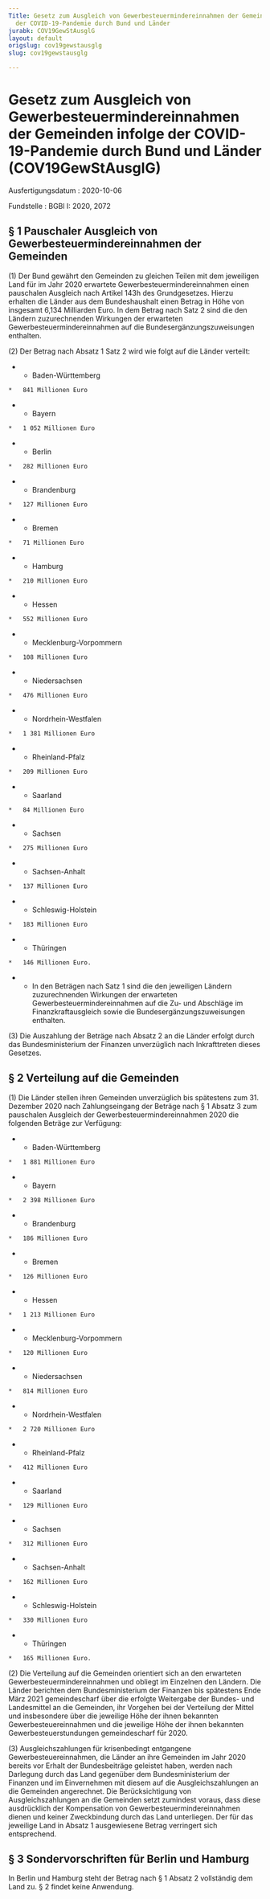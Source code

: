 ```yaml
---
Title: Gesetz zum Ausgleich von Gewerbesteuermindereinnahmen der Gemeinden infolge
  der COVID-19-Pandemie durch Bund und Länder
jurabk: COV19GewStAusglG
layout: default
origslug: cov19gewstausglg
slug: cov19gewstausglg

---
```


# Gesetz zum Ausgleich von Gewerbesteuermindereinnahmen der Gemeinden infolge der COVID-19-Pandemie durch Bund und Länder (COV19GewStAusglG)

Ausfertigungsdatum
:   2020-10-06

Fundstelle
:   BGBl I: 2020, 2072


## § 1 Pauschaler Ausgleich von Gewerbesteuermindereinnahmen der Gemeinden

(1) Der Bund gewährt den Gemeinden zu gleichen Teilen mit dem
jeweiligen Land für im Jahr 2020 erwartete
Gewerbesteuermindereinnahmen einen pauschalen Ausgleich nach Artikel
143h des Grundgesetzes. Hierzu erhalten die Länder aus dem
Bundeshaushalt einen Betrag in Höhe von insgesamt 6,134 Milliarden
Euro. In dem Betrag nach Satz 2 sind die den Ländern zuzurechnenden
Wirkungen der erwarteten Gewerbesteuermindereinnahmen auf die
Bundesergänzungszuweisungen enthalten.

(2) Der Betrag nach Absatz 1 Satz 2 wird wie folgt auf die Länder
verteilt:

*    *   Baden-Württemberg

    *   841 Millionen Euro


*    *   Bayern

    *   1 052 Millionen Euro


*    *   Berlin

    *   282 Millionen Euro


*    *   Brandenburg

    *   127 Millionen Euro


*    *   Bremen

    *   71 Millionen Euro


*    *   Hamburg

    *   210 Millionen Euro


*    *   Hessen

    *   552 Millionen Euro


*    *   Mecklenburg-Vorpommern

    *   108 Millionen Euro


*    *   Niedersachsen

    *   476 Millionen Euro


*    *   Nordrhein-Westfalen

    *   1 381 Millionen Euro


*    *   Rheinland-Pfalz

    *   209 Millionen Euro


*    *   Saarland

    *   84 Millionen Euro


*    *   Sachsen

    *   275 Millionen Euro


*    *   Sachsen-Anhalt

    *   137 Millionen Euro


*    *   Schleswig-Holstein

    *   183 Millionen Euro


*    *   Thüringen

    *   146 Millionen Euro.


*    *   In den Beträgen nach Satz 1 sind die den jeweiligen Ländern
        zuzurechnenden Wirkungen der erwarteten Gewerbesteuermindereinnahmen
        auf die Zu- und Abschläge im Finanzkraftausgleich sowie die
        Bundesergänzungszuweisungen enthalten.




(3) Die Auszahlung der Beträge nach Absatz 2 an die Länder erfolgt
durch das Bundesministerium der Finanzen unverzüglich nach
Inkrafttreten dieses Gesetzes.


## § 2 Verteilung auf die Gemeinden

(1) Die Länder stellen ihren Gemeinden unverzüglich bis spätestens zum
31\. Dezember 2020 nach Zahlungseingang der Beträge nach § 1 Absatz 3
zum pauschalen Ausgleich der Gewerbesteuermindereinnahmen 2020 die
folgenden Beträge zur Verfügung:

*    *   Baden-Württemberg

    *   1 881 Millionen Euro


*    *   Bayern

    *   2 398 Millionen Euro


*    *   Brandenburg

    *   186 Millionen Euro


*    *   Bremen

    *   126 Millionen Euro


*    *   Hessen

    *   1 213 Millionen Euro


*    *   Mecklenburg-Vorpommern

    *   120 Millionen Euro


*    *   Niedersachsen

    *   814 Millionen Euro


*    *   Nordrhein-Westfalen

    *   2 720 Millionen Euro


*    *   Rheinland-Pfalz

    *   412 Millionen Euro


*    *   Saarland

    *   129 Millionen Euro


*    *   Sachsen

    *   312 Millionen Euro


*    *   Sachsen-Anhalt

    *   162 Millionen Euro


*    *   Schleswig-Holstein

    *   330 Millionen Euro


*    *   Thüringen

    *   165 Millionen Euro.




(2) Die Verteilung auf die Gemeinden orientiert sich an den erwarteten
Gewerbesteuermindereinnahmen und obliegt im Einzelnen den Ländern. Die
Länder berichten dem Bundesministerium der Finanzen bis spätestens
Ende März 2021 gemeindescharf über die erfolgte Weitergabe der Bundes-
und Landesmittel an die Gemeinden, ihr Vorgehen bei der Verteilung der
Mittel und insbesondere über die jeweilige Höhe der ihnen bekannten
Gewerbesteuereinnahmen und die jeweilige Höhe der ihnen bekannten
Gewerbesteuerstundungen gemeindescharf für 2020.

(3) Ausgleichszahlungen für krisenbedingt entgangene
Gewerbesteuereinnahmen, die Länder an ihre Gemeinden im Jahr 2020
bereits vor Erhalt der Bundesbeiträge geleistet haben, werden nach
Darlegung durch das Land gegenüber dem Bundesministerium der Finanzen
und im Einvernehmen mit diesem auf die Ausgleichszahlungen an die
Gemeinden angerechnet. Die Berücksichtigung von Ausgleichszahlungen an
die Gemeinden setzt zumindest voraus, dass diese ausdrücklich der
Kompensation von Gewerbesteuermindereinnahmen dienen und keiner
Zweckbindung durch das Land unterliegen. Der für das jeweilige Land in
Absatz 1 ausgewiesene Betrag verringert sich entsprechend.


## § 3 Sondervorschriften für Berlin und Hamburg

In Berlin und Hamburg steht der Betrag nach § 1 Absatz 2 vollständig
dem Land zu. § 2 findet keine Anwendung.

